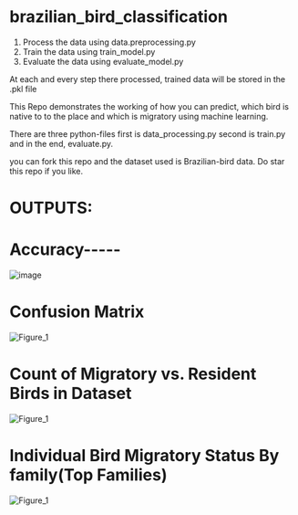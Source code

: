 # brazilian_bird_classification
1. Process the data using data.preprocessing.py
2. Train the data using train_model.py
3. Evaluate the data using evaluate_model.py

At each and every step there processed, trained data will be stored in the .pkl file

 This Repo demonstrates the working of how you can predict, which bird is native to to the place and which is migratory using machine learning.

There are three python-files first is data_processing.py second is train.py and in the end, evaluate.py.

you can fork this repo and the dataset used is Brazilian-bird data.
Do star this repo if you like.

# OUTPUTS:

# Accuracy-----

![image](https://github.com/EricKart/brazilian_bird_classification/assets/75946757/16e40c91-dcf2-4c19-b395-3b9af8159d55)


# Confusion Matrix
![Figure_1](https://github.com/EricKart/brazilian_bird_classification/assets/75946757/7809e8ff-32f7-4800-a251-cc2f52410e30)

# Count of Migratory vs. Resident Birds in Dataset

![Figure_1](https://github.com/EricKart/brazilian_bird_classification/assets/75946757/d3904e1d-5f9f-4ad6-a82f-a6707d02a122)

# Individual Bird Migratory Status By family(Top Families)

![Figure_1](https://github.com/EricKart/brazilian_bird_classification/assets/75946757/c976442b-49bd-4b6e-b2af-51f03157d583)



